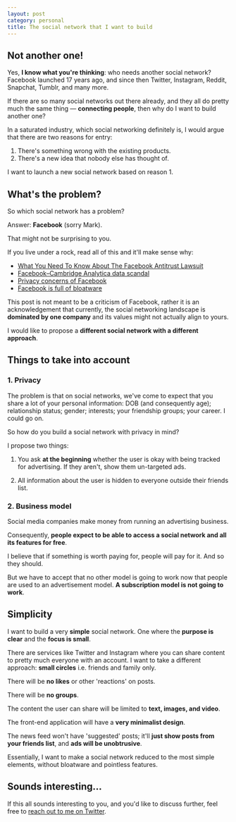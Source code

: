 ```yaml
---
layout: post
category: personal
title: The social network that I want to build
---
```


## Not another one!

Yes, **I know what you're thinking**: who needs another social network? Facebook
launched 17 years ago, and since then Twitter, Instagram, Reddit, Snapchat,
Tumblr, and many more.

If there are so many social networks out there already, and they all
do pretty much the same thing — **connecting people**, then why do I want 
to build another one?

In a saturated industry, which social networking definitely is, I would argue
that there are two reasons for entry:

1. There's something wrong with the existing products.
2. There's a new idea that nobody else has thought of.

I want to launch a new social network based on reason 1.

## What's the problem?

So which social network has a problem? 

Answer: **Facebook** (sorry Mark).

That might not be surprising to you.

If you live under a rock, read all of this and it'll make sense why:

- [What You Need To Know About The Facebook Antitrust Lawsuit](https://www.forbes.com/advisor/investing/facebook-antitrust-lawsuit/)
- [Facebook–Cambridge Analytica data scandal](https://en.wikipedia.org/wiki/Facebook–Cambridge_Analytica_data_scandal)
- [Privacy concerns of Facebook](https://en.wikipedia.org/wiki/Privacy_concerns_of_Facebook)
- [Facebook is full of bloatware](https://techcrunch.com/2017/09/07/facebook-is-full-of-bloatware/)

This post is not meant to be a criticism of Facebook, rather it is an acknowledgement 
that currently, the social networking landscape is **dominated by one company** and its
values might not actually align to yours. 

I would like to propose a **different social network with a different approach**.

## Things to take into account

### 1. Privacy

The problem is that on social networks, we've come to expect that you share a lot of 
your personal information: DOB (and consequently age); relationship status; gender; 
interests; your friendship groups; your career. I could go on.

So how do you build a social network with privacy in mind?

I propose two things:

1. You ask **at the beginning** whether the user is okay with being tracked for 
advertising. If they aren't, show them un-targeted ads.

2. All information about the user is hidden to everyone outside their friends list.

### 2. Business model

Social media companies make money from running an advertising business. 

Consequently, **people expect to be able to access a social network and all its
features for free**.

I believe that if something is worth paying for, people will pay for it. And so they should.

But we have to accept that no other model is going to work now that people are used
to an advertisement model. **A subscription model is not going to work**.

## Simplicity 

I want to build a very **simple** social network. One where the **purpose is clear** and
the **focus is small**.

There are services like Twitter and Instagram where you can share content to pretty much
everyone with an account. I want to take a different approach: **small circles** i.e.
friends and family only.

There will be **no likes** or other 'reactions' on posts.

There will be **no groups**.

The content the user can share will be limited to **text, images, and video**.

The front-end application will have a **very minimalist design**.

The news feed won't have 'suggested' posts; it'll **just show posts from your friends list**,
and **ads will be unobtrusive**. 

Essentially, I want to make a social network reduced to the most simple elements, without
bloatware and pointless features.

## Sounds interesting...

If this all sounds interesting to you, and you'd like to discuss further, feel free 
to [reach out to me on Twitter](https://www.twitter.com/gsbaker_).